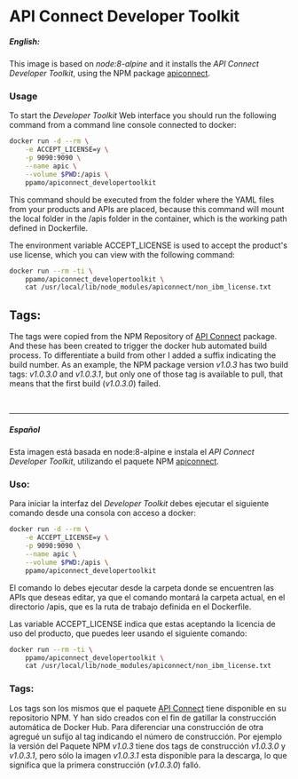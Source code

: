 # API Connect Developer Toolkit
##### English:
This image is based on *node:8-alpine* and it installs the *API Connect Developer Toolkit*, using the NPM package [apiconnect](https://www.npmjs.com/package/apiconnect).

### Usage
To start the *Developer Toolkit* Web interface you should run the following command from a command line console connected to docker:
```sh
docker run -d --rm \
	-e ACCEPT_LICENSE=y \
	-p 9090:9090 \
	--name apic \
	--volume $PWD:/apis \
	ppamo/apiconnect_developertoolkit
```

This command should be executed from the folder where the YAML files from your products and APIs are placed, because this command will mount the local folder in the /apis folder in the container, which is the working path defined in Dockerfile.

The environment variable ACCEPT_LICENSE is used to accept the product's use license, which you can view with the following command:
```sh
docker run --rm -ti \
	ppamo/apiconnect_developertoolkit \
	cat /usr/local/lib/node_modules/apiconnect/non_ibm_license.txt
```

## Tags:

The tags were copied from the NPM Repository of [API Connect](https://www.npmjs.com/package/apiconnect) package.   And these has been created to trigger the docker hub automated build process.   To differentiate a build from other I added a suffix indicating the build number.   As an example, the NPM package version *v1.0.3* has two build tags: *v1.0.3.0* and *v1.0.3.1*, but only one of those tag is available to pull, that means that the first build (*v1.0.3.0*) failed.


&nbsp;

***

##### Español
Esta imagen está basada en node:8-alpine e instala el *API Connect Developer Toolkit*, utilizando el paquete NPM [apiconnect](https://www.npmjs.com/package/apiconnect).

### Uso:
Para iniciar la interfaz del *Developer Toolkit* debes ejecutar el siguiente comando desde una consola con acceso a docker:
```sh
docker run -d --rm \
	-e ACCEPT_LICENSE=y \
	-p 9090:9090 \
	--name apic \
	--volume $PWD:/apis \
	ppamo/apiconnect_developertoolkit
```

El comando lo debes ejecutar desde la carpeta donde se encuentren las APIs que deseas editar, ya que el comando montará la carpeta actual, en el directorio /apis, que es la ruta de trabajo definida en el Dockerfile.

Las variable ACCEPT_LICENSE indica que estas aceptando la licencia de uso del producto, que puedes leer usando el siguiente comando:
```sh
docker run --rm -ti \
	ppamo/apiconnect_developertoolkit \
	cat /usr/local/lib/node_modules/apiconnect/non_ibm_license.txt
```

### Tags:
Los tags son los mismos que el paquete [API Connect](https://www.npmjs.com/package/apiconnect) tiene disponible en su repositorio NPM.   Y han sido creados con el fin de gatillar la construcción automática de Docker Hub.
Para diferenciar una construcción de otra agregué un sufijo al tag indicando el número de construcción.   Por ejemplo la versión del Paquete NPM *v1.0.3* tiene dos tags de construcción *v1.0.3.0* y *v1.0.3.1*, pero sólo la imagen *v1.0.3.1* esta disponible para la descarga, lo que significa que la primera construcción (*v1.0.3.0*) falló.
